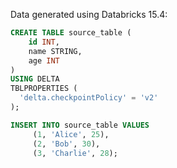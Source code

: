 Data generated using Databricks 15.4:

```sql
CREATE TABLE source_table (
    id INT,
    name STRING,
    age INT
)
USING DELTA
TBLPROPERTIES (
  'delta.checkpointPolicy' = 'v2'
);

INSERT INTO source_table VALUES
     (1, 'Alice', 25),
     (2, 'Bob', 30),
     (3, 'Charlie', 28);
```
